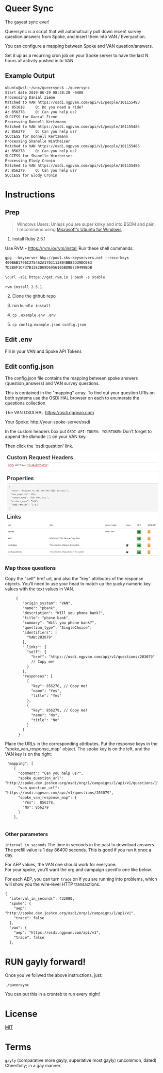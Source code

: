 # Queer Sync
The gayest sync ever! 

Queersync is a script that will automatically pull down recent survey question answers from Spoke, and insert them into VAN / Everyaction.

You can configure a mapping between Spoke and VAN question/answers.
 
Set it up as a recurring cron job on your Spoke server to have the last N hours of activity pushed in to VAN.

## Example Output
```
ubuntu@wsl:~/unx/queersync$ ./queersync  
Start date 2019-06-29 08:38:20 -0400
Processing Danial Zieme
Matched to VAN https://osdi.ngpvan.com/api/v1/people/101155483
A: 851618     Q: Do you need a ride?
A: 856278     Q: Can you help us?
SUCCESS for Danial Zieme
Processing Donnell Kertzmann
Matched to VAN https://osdi.ngpvan.com/api/v1/people/101155484
A: 856279     Q: Can you help us?
SUCCESS for Donnell Kertzmann
Processing Shanelle Wintheiser
Matched to VAN https://osdi.ngpvan.com/api/v1/people/101155485
A: 856278     Q: Can you help us?
SUCCESS for Shanelle Wintheiser
Processing Elody Cronin
Matched to VAN https://osdi.ngpvan.com/api/v1/people/101155486
A: 856279     Q: Can you help us?
SUCCESS for Elody Cronin
```

# Instructions

## Prep

> Windows Users: Unless you are super kinky and into BSDM and pain, I recommend using [Microsoft's Ubuntu for Windows](https://www.microsoft.com/en-us/p/ubuntu/9nblggh4msv6?activetab=pivot:overviewtab)

1. Install Ruby 2.5.1

Use RVM - https://rvm.io/rvm/install
Run these shell commands:

```
gpg --keyserver hkp://pool.sks-keyservers.net --recv-keys 409B6B1796C275462A1703113804BB82D39DC0E3 7D2BAF1CF37B13E2069D6956105BD0E739499BDB

\curl -sSL https://get.rvm.io | bash -s stable

rvm install 2.5.1
```

2. Clone the github repo

3. run `bundle install`

3. `cp .example.env .env`

4. `cp config.example.json config.json`

## Edit .env

Fill in your VAN and Spoke API Tokens

## Edit config.json

The config.json file contains the mapping between spoke answers (question_answers) and VAN survey questions.

This is contained in the "mapping" array.  To find out your question URIs on both systems use the OSDI HAL browser on each to enumerate the questions collection.  

The VAN OSDI HAL https://osdi.ngpvan.com

Your Spoke: http://your-spoke-server/osdi

In the custom headers box put `OSDI-API-TOKEN: YOURTOKEN`
Don't forget to append the dbmode `|1` on your VAN key.

Then click the 'osdi:question' link.

![](img/halbrowser.png)

### Map those questions
Copy the "self" href url, and also the "key" attributes of the response objects. You'll need to use your head to match up the yucky numeric key values with the text values in VAN.

```
     {
        "origin_system": "VAN",
        "name": "pbank",
        "description": "Will you phone bank?",
        "title": "phone bank",
        "summary": "Will you phone bank?",
        "question_type": "SingleChoice",
        "identifiers": [
          "VAN:203079"
        ],
        "_links": {
          "self": {
            "href": "https://osdi.ngpvan.com/api/v1/questions/203079" 
            // Copy me!
          }
        }, 
        "responses": [
          {
            "key": 856278, // Copy me!
            "name": "Yes",
            "title": "Yes"
          },
          {
            "key": 856279, // Copy me!
            "name": "No",
            "title": "No"
          }
        ]
      }
```
Place the URLs in the corresponding attributes.  Put the response keys in the "spoke_van_response_map" object.  The spoke key is on the left, and the VAN key is on the right:

```
 "mapping": [
    {
      "comment": "Can you help us?",
      "spoke_question_url": "http://spoke.dev.joshco.org/osdi/org/1/campaigns/1/api/v1/questions/1",
      "van_question_url": "https://osdi.ngpvan.com/api/v1/questions/203079",
      "spoke_van_response_map": {
        "Yes":  856278,
        "No": 856279
      }
    },
 
```

### Other parameters

`interval_in_seconds` The time in seconds in the past to download answers.  The prefill value is 1 day 86400 seconds.  This is good if you run it once a day.

For AEP values, the VAN one should work for everyone.  
For your spoke, you'll want the org and campaign specific one like below.

For each AEP, you can turn `trace` on if you are running into problems, which will show you the wire-level HTTP transactions.

```
{
  "interval_in_seconds": 432000,
  "spoke": {
    "aep": "http://spoke.dev.joshco.org/osdi/org/1/campaigns/1/api/v1",
    "trace": false
  },
  "van": {
    "aep": "https://osdi.ngpvan.com/api/v1",
    "trace": false
  },
```

# RUN gayly forward!

Once you've follwed the above instructions, just:

`./queersync`

You can put this in a crontab to run every night!

# License

[MIT](./LICENSE)

# Terms

`gayly` (comparative more gayly, superlative most gayly) (uncommon, dated) Cheerfully; in a gay manner.
